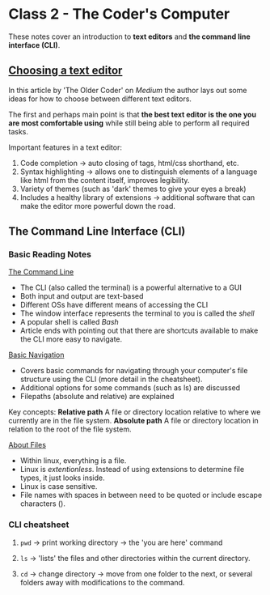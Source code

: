 # Class 2 - The Coder's Computer

These notes cover an introduction to **text editors** and **the command line interface (CLI)**.

## [Choosing a text editor](https://codefellows.github.io/code-102-guide/curriculum/class-02/Choosing-A-Text-Editor--The-Older-Coder.pdf)

In this article by 'The Older Coder' on *Medium* the author lays out some ideas for how to choose between different text editors.

The first and perhaps main point is that **the best text editor is the one you are most comfortable using** while still being able to perform all required tasks.

Important features in a text editor:

1. Code completion -> auto closing of tags, html/css shorthand, etc.
2. Syntax highlighting -> allows one to distinguish elements of a language like html from the content itself, improves legibility.
3. Variety of themes (such as 'dark' themes to give your eyes a break)
4. Includes a healthy library of extensions -> additional software that can make the editor more powerful down the road.

## The Command Line Interface (CLI)

### Basic Reading Notes

[The Command Line](https://ryanstutorials.net/linuxtutorial/commandline.php)

- The CLI (also called the terminal) is a powerful alternative to a GUI
- Both input and output are text-based
- Different OSs have different means of accessing the CLI
- The window interface represents the terminal to you is called the *shell*
- A popular shell is called *Bash*
- Article ends with pointing out that there are shortcuts available to make the CLI more easy to navigate.

[Basic Navigation](https://ryanstutorials.net/linuxtutorial/navigation.php)

- Covers basic commands for navigating through your computer's file structure using the CLI (more detail in the cheatsheet).
- Additional options for some commands (such as ls) are discussed
- Filepaths (absolute and relative) are explained

Key concepts:
**Relative path** A file or directory location relative to where we currently are in the file system.
**Absolute path** A file or directory location in relation to the root of the file system.

[About Files](https://ryanstutorials.net/linuxtutorial/aboutfiles.php)

- Within linux, everything is a file.
- Linux is *extentionless*. Instead of using extensions to determine file types, it just looks inside.
- Linux is case sensitive.
- File names with spaces in between need to be quoted or include escape characters (\).

### CLI cheatsheet

1. `pwd` -> print working directory -> the 'you are here' command

2. `ls` -> 'lists' the files and other directories within the current directory.

3. `cd` -> change directory -> move from one folder to the next, or several folders away with modifications to the command.

